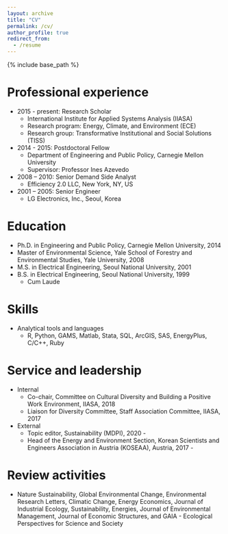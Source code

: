 ```yaml
---
layout: archive
title: "CV"
permalink: /cv/
author_profile: true
redirect_from:
  - /resume
---
```


{% include base_path %}

Professional experience
======
* 2015 - present: Research Scholar
  * International Institute for Applied Systems Analysis (IIASA)
  * Research program: Energy, Climate, and Environment (ECE)
  * Research group: Transformative Institutional and Social Solutions (TISS)
* 2014 - 2015: Postdoctoral Fellow
  * Department of Engineering and Public Policy, Carnegie Mellon University
  * Supervisor: Professor Ines Azevedo
* 2008 – 2010: Senior Demand Side Analyst
  * Efficiency 2.0 LLC, New York, NY, US
* 2001 – 2005: Senior Engineer
  * LG Electronics, Inc., Seoul, Korea


Education
======
* Ph.D. in Engineering and Public Policy, Carnegie Mellon University, 2014
* Master of Environmental Science, Yale School of Forestry and Environmental Studies, Yale University, 2008
* M.S. in Electrical Engineering, Seoul National University, 2001
* B.S. in Electrical Engineering, Seoul National University, 1999
  * Cum Laude

Skills
======
* Analytical tools and languages
  * R, Python, GAMS, Matlab, Stata, SQL, ArcGIS, SAS, EnergyPlus, C/C++, Ruby

Service and leadership
======
* Internal
  * Co-chair, Committee on Cultural Diversity and Building a Positive Work Environment, IIASA, 2018
  * Liaison for Diversity Committee, Staff Association Committee, IIASA, 2017
* External
  * Topic editor, Sustainability (MDPI), 2020 -
  * Head of the Energy and Environment Section, Korean Scientists and Engineers Association in Austria (KOSEAA), Austria, 2017 -

Review activities
======
* Nature Sustainability, Global Environmental Change, Environmental Research Letters, Climatic Change, Energy Economics, Journal of Industrial Ecology, Sustainability, Energies, Journal of Environmental Management, Journal of Economic Structures, and GAIA - Ecological Perspectives for Science and Society
